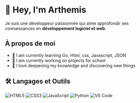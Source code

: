 # 👋 Hey, I'm Arthemis

Je suis une développeur passionnée qui aime approfondir ses connaissances en **développement logiciel et web**.

## À propos de moi
- 🌱 I am currently learning Go, Html, css, Javascript, JSON
- 🔨 I am currently working on projects for school
- 🧠 I love deepening my knowledge and discovering new things

## 🛠️ Langages et Outils
![HTML5](https://img.shields.io/badge/HTML5-orange?style=for-the-badge&logo=html5&logoColor=white)
![CSS3](https://img.shields.io/badge/CSS3-blue?style=for-the-badge&logo=css3&logoColor=white)
![JavaScript](https://img.shields.io/badge/JavaScript-yellow?style=for-the-badge&logo=javascript&logoColor=white)
![Python](https://img.shields.io/badge/Python-blue?style=for-the-badge&logo=python&logoColor=white)
![VS Code](https://img.shields.io/badge/VS_Code-blue?style=for-the-badge&logo=visualstudiocode&logoColor=white)
